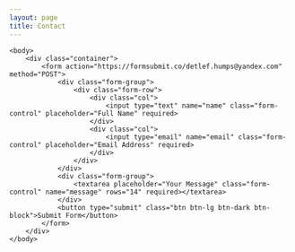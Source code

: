 ```yaml
---
layout: page
title: Contact
---
```

<html>
    <head>
        <meta charset="UTF-8" />
        <meta name="viewport" content="width=device-width, initial-scale=1.0">
        <link rel="stylesheet" href="https://stackpath.bootstrapcdn.com/bootstrap/4.2.1/css/bootstrap.min.css" integrity="sha384-GJzZqFGwb1QTTN6wy59ffF1BuGJpLSa9DkKMp0DgiMDm4iYMj70gZWKYbI706tWS" crossorigin="anonymous">
        <title>Contact</title>
        <style>
            h1 {
                text-align: center;
                margin: 20px;
            }
        </style>
    </head>

    <body>
        <div class="container">
            <form action="https://formsubmit.co/detlef.humps@yandex.com" method="POST">
                <div class="form-group">
                    <div class="form-row">
                        <div class="col">
                            <input type="text" name="name" class="form-control" placeholder="Full Name" required>
                        </div>
                        <div class="col">
                            <input type="email" name="email" class="form-control" placeholder="Email Address" required>
                        </div>
                    </div>
                </div>
                <div class="form-group">
                    <textarea placeholder="Your Message" class="form-control" name="message" rows="14" required></textarea>
                </div>
                <button type="submit" class="btn btn-lg btn-dark btn-block">Submit Form</button>
            </form>
        </div>
    </body>
</html>
